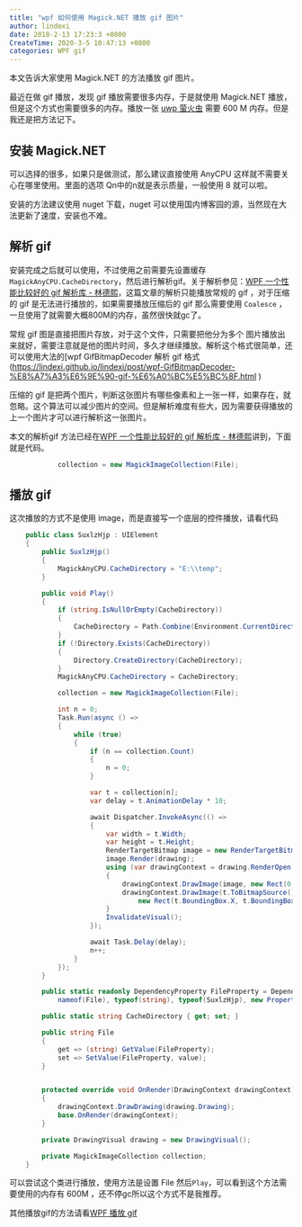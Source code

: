 ```yaml
---
title: "wpf 如何使用 Magick.NET 播放 gif 图片"
author: lindexi
date: 2018-2-13 17:23:3 +0800
CreateTime: 2020-3-5 10:47:13 +0800
categories: WPF gif
---
```


本文告诉大家使用 Magick.NET 的方法播放 gif 图片。

<!--more-->


<div id="toc"></div>

<!-- csdn -->
<!-- 标签：WPF，gif -->

最近在做 gif 播放，发现 gif 播放需要很多内存，于是就使用  Magick.NET 播放，但是这个方式也需要很多的内存。播放一张 [uwp 萤火虫](https://lindexi.github.io/lindexi/post/win10-uwp-%E8%90%A4%E7%81%AB%E8%99%AB%E6%95%88%E6%9E%9C.html) 需要 600 M 内存。但是我还是把方法记下。


## 安装 Magick.NET

可以选择的很多，如果只是做测试，那么建议直接使用 AnyCPU 这样就不需要关心在哪里使用。里面的选项 Qn中的n就是表示质量，一般使用 8 就可以啦。

安装的方法建议使用 nuget 下载，nuget 可以使用国内博客园的源，当然现在大法更新了速度，安装也不难。

## 解析 gif

安装完成之后就可以使用，不过使用之前需要先设置缓存`MagickAnyCPU.CacheDirectory`，然后进行解析gif。关于解析参见：[WPF 一个性能比较好的 gif 解析库 - 林德熙](https://lindexi.github.io/lindexi/post/WPF-%E4%B8%80%E4%B8%AA%E6%80%A7%E8%83%BD%E6%AF%94%E8%BE%83%E5%A5%BD%E7%9A%84-gif-%E8%A7%A3%E6%9E%90%E5%BA%93.html )，这篇文章的解析只能播放常规的 gif ，对于压缩的 gif 是无法进行播放的，如果需要播放压缩后的 gif 那么需要使用 `Coalesce` ，一旦使用了就需要大概800M的内存，虽然很快就gc了。

常规 gif 图是直接把图片存放，对于这个文件，只需要把他分为多个 图片播放出来就好，需要注意就是他的图片时间，多久才继续播放。解析这个格式很简单，还可以使用大法的[wpf GifBitmapDecoder 解析 gif 格式(https://lindexi.github.io/lindexi/post/wpf-GifBitmapDecoder-%E8%A7%A3%E6%9E%90-gif-%E6%A0%BC%E5%BC%8F.html )

压缩的 gif 是把两个图片，判断这张图片有哪些像素和上一张一样，如果存在，就忽略。这个算法可以减少图片的空间。但是解析难度有些大，因为需要获得播放的上一个图片才可以进行解析这一张图片。

本文的解析gif 方法已经在[WPF 一个性能比较好的 gif 解析库 - 林德熙](https://lindexi.github.io/lindexi/post/WPF-%E4%B8%80%E4%B8%AA%E6%80%A7%E8%83%BD%E6%AF%94%E8%BE%83%E5%A5%BD%E7%9A%84-gif-%E8%A7%A3%E6%9E%90%E5%BA%93.html )讲到，下面就是代码。

```csharp
            collection = new MagickImageCollection(File);

```

## 播放 gif

这次播放的方式不是使用 image，而是直接写一个底层的控件播放，请看代码

```csharp
    public class SuxlzHjp : UIElement
    {
        public SuxlzHjp()
        {
            MagickAnyCPU.CacheDirectory = "E:\\temp";
        }

        public void Play()
        {
            if (string.IsNullOrEmpty(CacheDirectory))
            {
                CacheDirectory = Path.Combine(Environment.CurrentDirectory, "temp");
            }
            if (!Directory.Exists(CacheDirectory))
            {
                Directory.CreateDirectory(CacheDirectory);
            }
            MagickAnyCPU.CacheDirectory = CacheDirectory;

            collection = new MagickImageCollection(File);

            int n = 0;
            Task.Run(async () =>
            {
                while (true)
                {
                    if (n == collection.Count)
                    {
                        n = 0;
                    }

                    var t = collection[n];
                    var delay = t.AnimationDelay * 10;

                    await Dispatcher.InvokeAsync(() =>
                    {
                        var width = t.Width;
                        var height = t.Height;
                        RenderTargetBitmap image = new RenderTargetBitmap(width, height, 96, 96, PixelFormats.Pbgra32);
                        image.Render(drawing);
                        using (var drawingContext = drawing.RenderOpen())
                        {
                            drawingContext.DrawImage(image, new Rect(0, 0, width, height));
                            drawingContext.DrawImage(t.ToBitmapSource(),
                                new Rect(t.BoundingBox.X, t.BoundingBox.Y, t.BoundingBox.Width, t.BoundingBox.Height));
                        }
                        InvalidateVisual();
                    });

                    await Task.Delay(delay);
                    n++;
                }
            });
        }

        public static readonly DependencyProperty FileProperty = DependencyProperty.Register(
            nameof(File), typeof(string), typeof(SuxlzHjp), new PropertyMetadata(default(string)));

        public static string CacheDirectory { get; set; }

        public string File
        {
            get => (string) GetValue(FileProperty);
            set => SetValue(FileProperty, value);
        }


        protected override void OnRender(DrawingContext drawingContext)
        {
            drawingContext.DrawDrawing(drawing.Drawing);
            base.OnRender(drawingContext);
        }

        private DrawingVisual drawing = new DrawingVisual();

        private MagickImageCollection collection;
    }

```

可以尝试这个类进行播放，使用方法是设置 File 然后`Play`，可以看到这个方法需要使用的内存有 600M ，还不停gc所以这个方式不是我推荐。

其他播放gif的方法请看[WPF 播放 gif](https://lindexi.github.io/lindexi/post/WPF-%E6%92%AD%E6%94%BE-gif.html )

